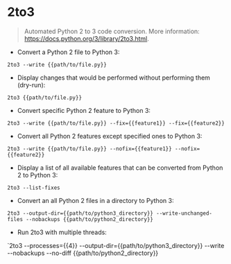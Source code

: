 # 2to3

> Automated Python 2 to 3 code conversion.
> More information: <https://docs.python.org/3/library/2to3.html>.

- Convert a Python 2 file to Python 3:

`2to3 --write {{path/to/file.py}}`

- Display changes that would be performed without performing them (dry-run):

`2to3 {{path/to/file.py}}`

- Convert specific Python 2 feature to Python 3:

`2to3 --write {{path/to/file.py}} --fix={{feature1}} --fix={{feature2}}`

- Convert all Python 2 features except specified ones to Python 3:

`2to3 --write {{path/to/file.py}} --nofix={{feature1}} --nofix={{feature2}}`

- Display a list of all available features that can be converted from Python 2 to Python 3:

`2to3 --list-fixes`

- Convert an all Python 2 files in a directory to Python 3:

`2to3 --output-dir={{path/to/python3_directory}} --write-unchanged-files --nobackups {{path/to/python2_directory}}`

- Run 2to3 with multiple threads:

`2to3 --processes={{4}} --output-dir={{path/to/python3_directory}} --write --nobackups --no-diff {{path/to/python2_directory}}
